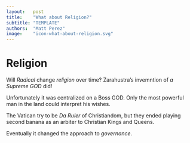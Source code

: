 ```yaml
---
layout:   post
title:    "What about Religion?"
subtitle: "TEMPLATE"
authors:  "Matt Perez"
image:    "icon-what-about-religion.svg"
---
```


<div style='display:none; '>
 <p>Will <em>Radical</em> change religion over time?</p>
</div>

<h1>Religion</h1>
 <p>Will <em>Radical</em> change <em>religion</em> over time? Zarahustra&rsquo;s invemntion of  <EM>a Supreme GOD</EM> did!</p>

 <p>Unfortunately it was centralized on a Boss GOD. Only the most powerful man in the land could interpret his wishes.</p>

 <p>The Vatican try to be <EM>Da Ruler</EM> of Christiandom, but they ended playing second banana as an arbiter to Christian Kings and Queens.</p>

 <p>Eventually it changed the approach to <EM>governance</EM>.</p>